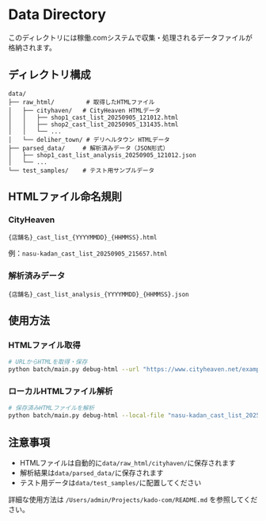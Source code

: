 # Data Directory

このディレクトリには稼働.comシステムで収集・処理されるデータファイルが格納されます。

## ディレクトリ構成

```
data/
├── raw_html/         # 取得したHTMLファイル
│   ├── cityhaven/   # CityHeaven HTMLデータ
│   │   ├── shop1_cast_list_20250905_121012.html
│   │   ├── shop2_cast_list_20250905_131435.html
│   │   └── ...
│   └── deliher_town/ # デリヘルタウン HTMLデータ
├── parsed_data/     # 解析済みデータ（JSON形式）
│   ├── shop1_cast_list_analysis_20250905_121012.json
│   └── ...
└── test_samples/    # テスト用サンプルデータ
```

## HTMLファイル命名規則

### CityHeaven
```
{店舗名}_cast_list_{YYYYMMDD}_{HHMMSS}.html
```
例：`nasu-kadan_cast_list_20250905_215657.html`

### 解析済みデータ
```
{店舗名}_cast_list_analysis_{YYYYMMDD}_{HHMMSS}.json
```

## 使用方法

### HTMLファイル取得
```bash
# URLからHTMLを取得・保存
python batch/main.py debug-html --url "https://www.cityheaven.net/example/attend/"
```

### ローカルHTMLファイル解析
```bash
# 保存済みHTMLファイルを解析
python batch/main.py debug-html --local-file "nasu-kadan_cast_list_20250905_215657.html"
```

## 注意事項

- HTMLファイルは自動的に`data/raw_html/cityhaven/`に保存されます
- 解析結果は`data/parsed_data/`に保存されます
- テスト用データは`data/test_samples/`に配置してください

詳細な使用方法は `/Users/admin/Projects/kado-com/README.md` を参照してください。